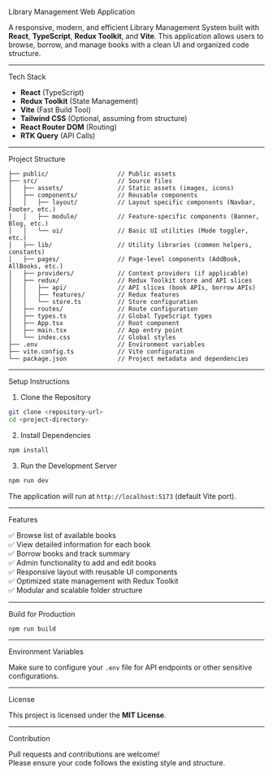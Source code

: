 
Library Management Web Application

A responsive, modern, and efficient Library Management System built with **React**, **TypeScript**, **Redux Toolkit**, and **Vite**. This application allows users to browse, borrow, and manage books with a clean UI and organized code structure.

---

Tech Stack

- **React** (TypeScript)
- **Redux Toolkit** (State Management)
- **Vite** (Fast Build Tool)
- **Tailwind CSS** (Optional, assuming from structure)
- **React Router DOM** (Routing)
- **RTK Query** (API Calls)

---

 Project Structure

```
├── public/                   // Public assets
├── src/                      // Source files
│   ├── assets/               // Static assets (images, icons)
│   ├── components/           // Reusable components
│   │   ├── layout/           // Layout specific components (Navbar, Footer, etc.)
│   │   ├── module/           // Feature-specific components (Banner, Blog, etc.)
│   │   └── ui/               // Basic UI utilities (Mode toggler, etc.)
│   ├── lib/                  // Utility libraries (common helpers, constants)
│   ├── pages/                // Page-level components (AddBook, AllBooks, etc.)
│   ├── providers/            // Context providers (if applicable)
│   ├── redux/                // Redux Toolkit store and API slices
│   │   ├── api/              // API slices (book APIs, borrow APIs)
│   │   ├── features/         // Redux features
│   │   └── store.ts          // Store configuration
│   ├── routes/               // Route configuration
│   ├── types.ts              // Global TypeScript types
│   ├── App.tsx               // Root component
│   ├── main.tsx              // App entry point
│   └── index.css             // Global styles
├── .env                      // Environment variables
├── vite.config.ts            // Vite configuration
└── package.json              // Project metadata and dependencies
```

---

Setup Instructions

 1. Clone the Repository

```bash
git clone <repository-url>
cd <project-directory>
```

2. Install Dependencies

```bash
npm install
```

3. Run the Development Server

```bash
npm run dev
```

The application will run at `http://localhost:5173` (default Vite port).

---

 Features

✅ Browse list of available books  
✅ View detailed information for each book  
✅ Borrow books and track summary  
✅ Admin functionality to add and edit books  
✅ Responsive layout with reusable UI components  
✅ Optimized state management with Redux Toolkit  
✅ Modular and scalable folder structure  

---

 Build for Production

```bash
npm run build
```

---

 Environment Variables

Make sure to configure your `.env` file for API endpoints or other sensitive configurations.

---

 License

This project is licensed under the **MIT License**.

---

 Contribution

Pull requests and contributions are welcome!  
Please ensure your code follows the existing style and structure.
